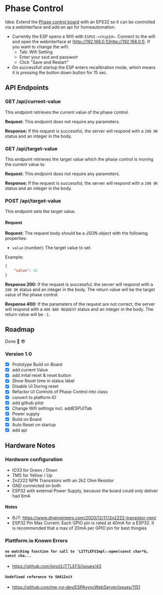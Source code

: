 # Phase Control

Idea: Extend the [Phase control board](https://www.amazon.de/dp/B07SFF9VC6?ref_=cm_sw_r_apan_dp_5E5BYS5TRJ6GNMP8MNYR&language=de-DE) with an EPS32 so it can be controlled via a webinterface and add an api for homeautomation.

- Currently the ESP opens a Wifi with `ESPUI-<chipId>`. Connect to the wifi and open the webinterface at [http://192.168.0.1](http://192.168.0.1). If you want to change the wifi:
  - Tab: Wifi Setting
  - Enter your ssid and passwort
  - Click "Save and Restart"
- On successfull startup the ESP enters recalibration mode, which means it is pressing the button down button for 15 sec.

## API Endpoints

### GET /api/current-value

This endpoint retrieves the current value of the phase control.

**Request:** This endpoint does not require any parameters.

**Response:**  If the request is successful, the server will respond with a `200 OK` status and an integer in the body.

### GET /api/target-value

This endpoint retrieves the target value which the phase control is moving the current value to.

**Request:** This endpoint does not require any parameters.

**Response:**  If the request is successful, the server will respond with a `200 OK` status and an integer in the body.

### POST /api/target-value

This endpoint sets the target value.

#### Request

**Request:** The request body should be a JSON object with the following properties:

- `value` (number): The target value to set.

Example:

```json
{
    "value": 42
}
```

**Response 200:**  If the request is successful, the server will respond with a `200 OK` status and an integer in the body. The return value will be the target value of the phase control.

**Response 400:**  If the parameters of the request are not correct, the server will respond with a `400 BAD REQUEST` status and an integer in the body. The return value will be `-1`.


## Roadmap

Done 🎉 😎 

### Version 1.0
- [x] Prototype Build on Board
- [x] add current Value
- [x] add inital reset & reset button
- [x] Show Reset time in status label
- [x] Disable UI During reset
- [x] Refactor UI Controls of Phase Control into class
- [x] convert to platform IO
- [x] add github pilot
- [x] Change Wifi settings incl. addESPUITab
- [x] Power supply 
- [x] Build on Board
- [x] Auto Reset on startup
- [x] add api

## Hardware Notes

### Hardware configuration
- IO33 for Green / Down
- TMS for Yellow / Up
- 2n2222 NPN Transistors with an 2k2 Ohm Resistor
- GND connected on both
- ESP32 with external Power Supply, because the board could only deliver had 6mA

#### Notes
- BJT: https://www.diyengineers.com/2020/12/17/2n2222-transistor-npn/
- ESP32 Pin Max Current: Each GPIO pin is rated at 40mA for a ESP32. It is recommended that a max of 20mA per GPIO pin for best thingies

### Plattform.io Known Errors

#### `no matching function for call to 'LITTLEFSImpl::open(const char*&, const cha...`
- https://github.com/lorol/LITTLEFS/issues/43

#### `Undefined reference to SHA1Init`
- https://github.com/me-no-dev/ESPAsyncWebServer/issues/1151
